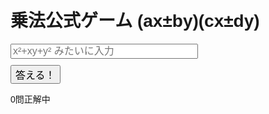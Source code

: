 <!DOCTYPE html>
<html lang="ja">
<head>
  <meta charset="UTF-8">
  <title>乗法公式ゲーム (ax±by)(cx±dy)</title>
  <style>
    body { font-family: Arial; padding: 20px; }
    input[type="text"] { width: 300px; font-size: 16px; }
    button { font-size: 16px; margin-top: 10px; }
  </style>
</head>
<body>
  <h1>乗法公式ゲーム (ax±by)(cx±dy)</h1>
  <div id="question"></div>
  <input type="text" id="answer" placeholder="x²+xy+y² みたいに入力">
  <br>
  <button onclick="checkAnswer()">答える！</button>
  <p id="result"></p>
  <p id="score">0問正解中</p>

  <script>
    let questionCount = 0;
    let correctCount = 0;
    let a, b, c, d, plusAB, plusCD, correctExpansion;

    function generateQuestion() {
      a = Math.floor(Math.random() * 10) + 1;
      b = Math.floor(Math.random() * 10) + 1;
      c = Math.floor(Math.random() * 10) + 1;
      d = Math.floor(Math.random() * 10) + 1;

      plusAB = Math.random() < 0.5;
      plusCD = Math.random() < 0.5;

      const operatorAB = plusAB ? "+" : "-";
      const operatorCD = plusCD ? "+" : "-";

      // Display question
      document.getElementById("question").textContent =
        `Q${questionCount + 1}: ( ${a}x ${operatorAB} ${b}y ) × ( ${c}x ${operatorCD} ${d}y ) を展開して！`;

      // Calculate correct expansion
      correctExpansion = `${a * c}x² ${operatorAB === "+" ? "+" : "-"} ${a * d + b * c}xy ${operatorCD === "+" ? "+" : "-"} ${b * d}y²`;
    }

    function checkAnswer() {
      const userAnswer = document.getElementById("answer").value.replace(/\s+/g, "");
      const result = document.getElementById("result");

      if (userAnswer === correctExpansion) {
        result.textContent = "正解！ 🎉";
        correctCount++;
      } else {
        result.textContent = `不正解 😢 正解は ${correctExpansion}`;
      }

      questionCount++;
      document.getElementById("score").textContent = `${questionCount}問中 ${correctCount}問正解`;

      if (questionCount >= 10) {
        showResult();
      } else {
        document.getElementById("answer").value = "";
        generateQuestion();
      }
    }

    function showResult() {
      const accuracy = (correctCount / 10) * 100;
      if (confirm(`お疲れさま！終わりたい場合はサイトを閉じてください。\n正答数：${correctCount}/10\n正答率：${accuracy.toFixed(1)}%\nもう一度挑戦しますか？`)) {
        questionCount = 0;
        correctCount = 0;
        document.getElementById("answer").value = "";
        document.getElementById("result").textContent = "";
        document.getElementById("score").textContent = "0問正解中";
        generateQuestion();
      } else {
        alert("また遊んでね！");
      }
    }

    generateQuestion();
  </script>
</body>
</html>

